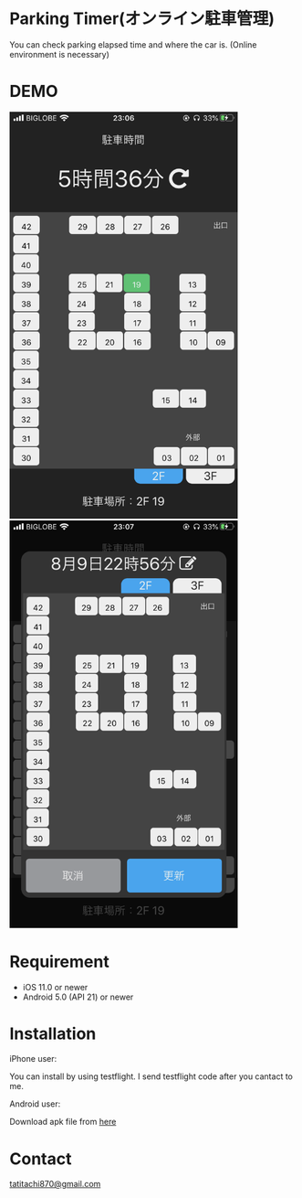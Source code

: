 # Parking Timer(オンライン駐車管理)
 
You can check parking elapsed time and where the car is. (Online environment is necessary)
 
# DEMO

<img src="https://github.com/BanaoLihua/ParkingApp/blob/main/demo/01.PNG" width=400> <img src="https://github.com/BanaoLihua/ParkingApp/blob/main/demo/02.PNG" width=400>
 
# Requirement
 
* iOS 11.0 or newer
* Android 5.0 (API 21) or newer
 
# Installation
 
iPhone user:

You can install by using testflight. I send testflight code after you cantact to me.

Android user:

Download apk file from [here]()


# Contact
tatitachi870@gmail.com
 
